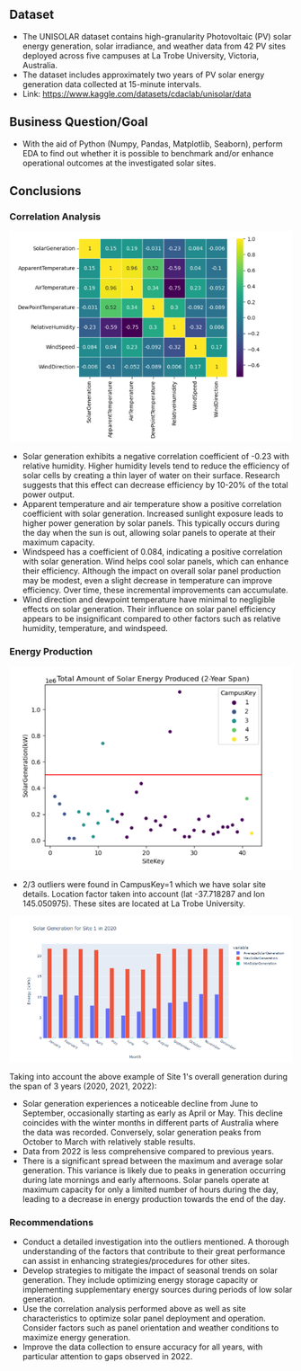 ## Dataset
- The UNISOLAR dataset contains high-granularity Photovoltaic (PV) solar energy generation, solar irradiance, and weather data from 42 PV sites deployed across five campuses at La Trobe University, Victoria, Australia. 
- The dataset includes approximately two years of PV solar energy generation data collected at 15-minute intervals. 
- Link: https://www.kaggle.com/datasets/cdaclab/unisolar/data
  
## Business Question/Goal
- With the aid of Python (Numpy, Pandas, Matplotlib, Seaborn), perform EDA to find out whether it is possible to benchmark and/or enhance operational outcomes at the investigated solar sites. 

## Conclusions
### Correlation Analysis 
![Heatmap](images/Heatmap.png)

- Solar generation exhibits a negative correlation coefficient of -0.23 with relative humidity. Higher humidity levels tend to reduce the efficiency of solar cells by creating a thin layer of water on their surface. Research suggests that this effect can decrease efficiency by 10-20% of the total power output.
- Apparent temperature and air temperature show a positive correlation coefficient with solar generation. Increased sunlight exposure leads to higher power generation by solar panels. This typically occurs during the day when the sun is out, allowing solar panels to operate at their maximum capacity.
- Windspeed has a coefficient of 0.084, indicating a positive correlation with solar generation. Wind helps cool solar panels, which can enhance their efficiency. Although the impact on overall solar panel production may be modest, even a slight decrease in temperature can improve efficiency. Over time, these incremental improvements can accumulate.
- Wind direction and dewpoint temperature have minimal to negligible effects on solar generation. Their influence on solar panel efficiency appears to be insignificant compared to other factors such as relative humidity, temperature, and windspeed.

### Energy Production

![Solar_Generation](images/Solar_Generation.png)

- 2/3 outliers were found in CampusKey=1 which we have solar site details. Location factor taken into account (lat -37.718287 and lon 145.050975). These sites are located at La Trobe University. 

![Site_1](images/Site_1.png)  

Taking into account the above example of Site 1's overall generation during the span of 3 years (2020, 2021, 2022): 
- Solar generation experiences a noticeable decline from June to September, occasionally starting as early as April or May. This decline coincides with the winter months in different parts of Australia where the data was recorded.
Conversely, solar generation peaks from October to March with relatively stable results.
- Data from 2022 is less comprehensive compared to previous years.
- There is a significant spread between the maximum and average solar generation. This variance is likely due to peaks in generation occurring during late mornings and early afternoons. Solar panels operate at maximum capacity for only a limited number of hours during the day, leading to a decrease in energy production towards the end of the day.


### Recommendations
- Conduct a detailed investigation into the outliers mentioned. A thorough understanding of the factors that contribute to their great performance can assist in enhancing strategies/procedures for other sites.
- Develop strategies to mitigate the impact of seasonal trends on solar generation. They include optimizing energy storage capacity or implementing supplementary energy sources during periods of low solar generation.
- Use the correlation analysis performed above as well as site characteristics to optimize solar panel deployment and operation. Consider factors such as panel orientation and weather conditions to maximize energy generation.
- Improve the data collection to ensure accuracy for all years, with particular attention to gaps observed in 2022.
  

  
